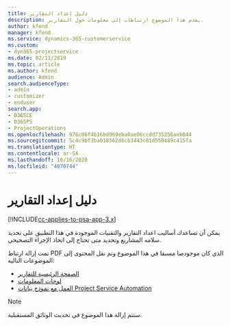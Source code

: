 ```yaml
---
title: دليل إعداد التقارير
description: يقدم هذا الموضوع ارتباطات إلى معلومات حول التقارير.
author: kfend
manager: kfend
ms.service: dynamics-365-customerservice
ms.custom:
- dyn365-projectservice
ms.date: 02/11/2019
ms.topic: article
ms.author: kfend
audience: Admin
search.audienceType:
- admin
- customizer
- enduser
search.app:
- D365CE
- D365PS
- ProjectOperations
ms.openlocfilehash: 976c06f4b16bd969eba0ae06ccdd735256aeb044
ms.sourcegitcommit: 5c4c9bf3ba018562d6cb3443c01d550489c415fa
ms.translationtype: HT
ms.contentlocale: ar-SA
ms.lasthandoff: 10/16/2020
ms.locfileid: "4070744"
---
```

# <a name="reporting-guide"></a>دليل إعداد التقارير

[!INCLUDE[cc-applies-to-psa-app-3.x](../../includes/cc-applies-to-psa-app-3x.md)]

يمكن أن تساعدك أساليب اعداد التقارير والتقنيات الموجودة في هذا التطبيق على تحديد سلامه المشاريع وتحديد متى تحتاج إلى اتخاذ الإجراء التصحيحي. 

تمت إزالة ارتباط PDF الذي كان موجودصا مسبقا في هذا الموضوع وتم نقل المحتوى إلى الموضوعات التالية:

- [الصفحة الرئيسية للتقارير](../reports-reporting-dynamics-365-project-service.md)
- [لوحات المعلومات](../reports-dashboards.md)
- [العمل مع نموذج بيانات Project Service Automation](../reports-working-project-service-data-model.md)

> [!NOTE]
> ستتم إزالة هذا الموضوع في تحديث الوثائق المستقبلية. 
